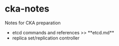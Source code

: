 # cka-notes
Notes for CKA preparation

<ul>
<li> etcd commands and references >> **etcd.md** </li>
<li> replica set/replication controller</li>
</ul>